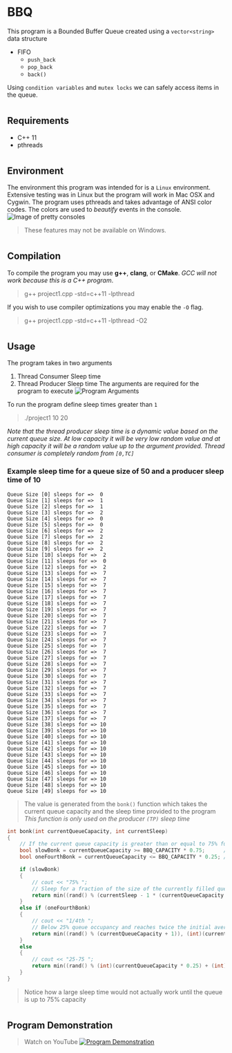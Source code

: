 # BBQ
This program is a Bounded Buffer Queue created using a `vector<string>` data structure
- FIFO
  - `push_back`
  - `pop_back`
  - `back()`

Using `condition variables` and `mutex locks` we can safely access items in the queue.

#
## Requirements
- C++ 11
- pthreads

#
## Environment
The environment this program was intended for is a `Linux` environment. Extensive testing was in Linux but the program will work in Mac OSX and Cygwin. The program uses pthreads and takes advantage of ANSI color codes. The colors are used to *beautify* events in the console.
![Image of pretty consoles](https://i.imgur.com/LeCd7np.png)
>These features may not be available on Windows.

#
## Compilation
To compile the program you may use **g++**, **clang**, or **CMake**. *GCC will not work because this is a C++ program*.
>g++ project1.cpp -std=c++11 -lpthread

If you wish to use compiler optimizations you may enable the `-O` flag.
>g++ project1.cpp -std=c++11 -lpthread -O2

#
## Usage
The program takes in two arguments
1. Thread Consumer Sleep time
2. Thread Producer Sleep time
The arguments are required for the program to execute
![Program Arguments](https://i.imgur.com/6R8DbXX.png)

To run the program define sleep times greater than `1`

>./project1 10 20

*Note that the thread producer sleep time is a dynamic value based on the current queue size. At low capacity it will be very low random value and at high capacity it will be a random value up to the argument provided. Thread consumer is completely random from `[0,TC]`*

### Example sleep time for a queue size of 50 and a producer sleep time of 10
```
Queue Size [0] sleeps for =>  0
Queue Size [1] sleeps for =>  1
Queue Size [2] sleeps for =>  1
Queue Size [3] sleeps for =>  2
Queue Size [4] sleeps for =>  0
Queue Size [5] sleeps for =>  0
Queue Size [6] sleeps for =>  2
Queue Size [7] sleeps for =>  2
Queue Size [8] sleeps for =>  2
Queue Size [9] sleeps for =>  2
Queue Size [10] sleeps for =>  2
Queue Size [11] sleeps for =>  0
Queue Size [12] sleeps for =>  2
Queue Size [13] sleeps for =>  7
Queue Size [14] sleeps for =>  7
Queue Size [15] sleeps for =>  7
Queue Size [16] sleeps for =>  7
Queue Size [17] sleeps for =>  7
Queue Size [18] sleeps for =>  7
Queue Size [19] sleeps for =>  7
Queue Size [20] sleeps for =>  7
Queue Size [21] sleeps for =>  7
Queue Size [22] sleeps for =>  7
Queue Size [23] sleeps for =>  7
Queue Size [24] sleeps for =>  7
Queue Size [25] sleeps for =>  7
Queue Size [26] sleeps for =>  7
Queue Size [27] sleeps for =>  7
Queue Size [28] sleeps for =>  7
Queue Size [29] sleeps for =>  7
Queue Size [30] sleeps for =>  7
Queue Size [31] sleeps for =>  7
Queue Size [32] sleeps for =>  7
Queue Size [33] sleeps for =>  7
Queue Size [34] sleeps for =>  7
Queue Size [35] sleeps for =>  7
Queue Size [36] sleeps for =>  7
Queue Size [37] sleeps for =>  7
Queue Size [38] sleeps for => 10
Queue Size [39] sleeps for => 10
Queue Size [40] sleeps for => 10
Queue Size [41] sleeps for => 10
Queue Size [42] sleeps for => 10
Queue Size [43] sleeps for => 10
Queue Size [44] sleeps for => 10
Queue Size [45] sleeps for => 10
Queue Size [46] sleeps for => 10
Queue Size [47] sleeps for => 10
Queue Size [48] sleeps for => 10
Queue Size [49] sleeps for => 10
```
>The value is generated from the `bonk()` function which takes the current queue capacity and the sleep time provided to the program
>*This function is only used on the producer `(TP)` sleep time*

```cpp
int bonk(int currentQueueCapacity, int currentSleep)
{
    // If the current queue capacity is greater than or equal to 75% full
    bool slowBonk = currentQueueCapacity >= BBQ_CAPACITY * 0.75;      // 75% full
    bool oneFourthBonk = currentQueueCapacity <= BBQ_CAPACITY * 0.25; // 0-25% filled

    if (slowBonk)
    {
        // cout << "75% ";
        // Sleep for a fraction of the size of the currently filled queue -- up tp 100%
        return min((rand() % (currentSleep - 1 * (currentQueueCapacity / BBQ_CAPACITY)) + currentSleep), currentSleep);
    }
    else if (oneFourthBonk)
    {
        // cout << "1/4th ";
        // Below 25% queue occupancy and reaches twice the initial average speed when buffer is empty
        return min((rand() % (currentQueueCapacity + 1)), (int)(currentSleep * 0.25));
    }
    else
    {
        // cout << "25-75 ";
        return min((rand() % (int)(currentQueueCapacity * 0.25) + (int)(currentQueueCapacity * 0.75)), (int)(currentSleep * 0.75)); // Use min in case the currentQueue exceeds the currentSleep time
    }
}
```
>Notice how a large sleep time would not actually work until the queue is up to 75% capacity
#
## Program Demonstration
>Watch on YouTube
[![Program Demonstration](https://img.youtube.com/vi/ExWSE1mOxBA/0.jpg)](https://www.youtube.com/watch?v=ExWSE1mOxBA)